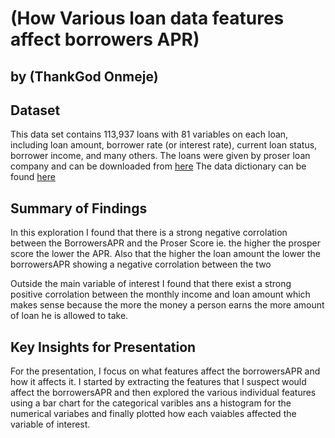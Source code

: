 # (How Various loan data features affect borrowers APR)
## by (ThankGod Onmeje)


## Dataset

This data set contains 113,937 loans with 81 variables on each loan, including loan amount, 
borrower rate (or interest rate), current loan status, borrower income, and many others. 
The loans were given by proser loan company and can be downloaded from 
[here](https://s3.amazonaws.com/udacity-hosted-downloads/ud651/prosperLoanData.csv)
The data dictionary can be found [here](https://docs.google.com/spreadsheets/d/1gDyi_L4UvIrLTEC6Wri5nbaMmkGmLQBk-Yx3z0XDEtI/edit#gid=0)

## Summary of Findings

In this exploration I found that there is a strong negative corrolation between
the BorrowersAPR and the Proser Score ie. the higher the prosper score the lower 
the APR. Also that the higher the loan amount the lower the borrowersAPR showing a negative 
corrolation between the two

Outside the main variable of interest I found that there exist a strong positive corrolation
between the monthly income and loan amount which makes sense because the more the money 
a person earns the more amount of loan he is allowed to take. 

## Key Insights for Presentation

For the presentation, I focus on what features affect the borrowersAPR and how it 
affects it. I started by extracting the features that I suspect would affect the 
borrowersAPR and then explored the various individual features using a bar chart 
for the categorical varibles ans a histogram for the numerical variabes and finally plotted 
how each vaiables affected the variable of interest.
